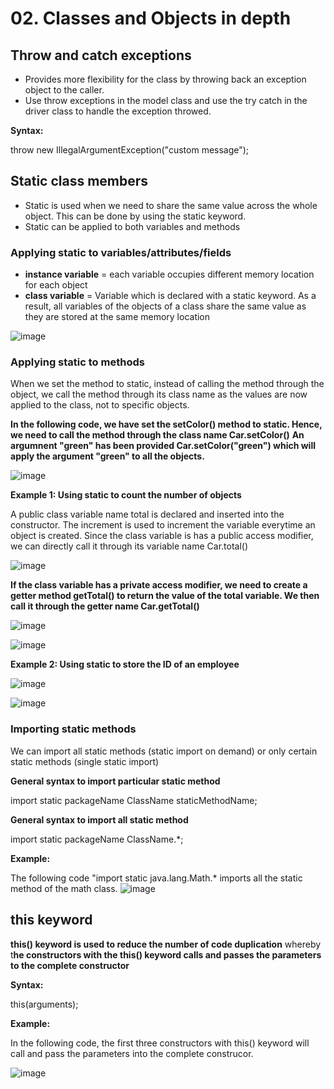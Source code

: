 # 02. Classes and Objects in depth

## Throw and catch exceptions
- Provides more flexibility for the class by throwing back an exception object to the caller.
- Use throw exceptions in the model class and use the try catch in the driver class to handle the exception throwed.

**Syntax:**

throw new IllegalArgumentException("custom message");

## Static class members
- Static is used when we need to share the same value across the whole object. This can be done by using the static keyword.
- Static can be applied to both variables and methods

### Applying static to variables/attributes/fields
- **instance variable** = each variable occupies different memory location for each object
- **class variable** = Variable which is declared with a static keyword. As a result, all variables of the objects of a class share the same value as they are stored at the same memory location

![image](https://github.com/Fong20/Learning-repository/assets/150316121/2a08930f-9e97-4d3c-8f56-b4b71c034a87)

### Applying static to methods
When we set the method to static, instead of calling the method through the object, we call the method through its class name as the values are now applied to the class, not to specific objects.

**In the following code, we have set the setColor() method to static. Hence, we need to call the method through the class name Car.setColor()** **An argumnent "green" has been provided Car.setColor("green") which will apply the argument "green" to all the objects.**

![image](https://github.com/Fong20/Learning-repository/assets/150316121/e87f14dd-52f6-4586-aebd-b89f8433be98)

**Example 1: Using static to count the number of objects**

A public class variable name total is declared and inserted into the constructor. The increment is used to increment the variable everytime an object is created. Since the class variable is has a public access modifier, we can directly call it through its variable name Car.total()

![image](https://github.com/Fong20/Learning-repository/assets/150316121/e5656bf0-d72a-4e6a-b682-18787ead08ea)

**If the class variable has a private access modifier, we need to create a getter method getTotal() to return the value of the total variable. We then call it through the getter name Car.getTotal()**

![image](https://github.com/Fong20/Learning-repository/assets/150316121/aa2e82b2-42c1-46da-91cd-0ca2eb5beb8c)

![image](https://github.com/Fong20/Learning-repository/assets/150316121/6f94410c-c581-4272-b718-6d2ce05773c6)


**Example 2: Using static to store the ID of an employee**

![image](https://github.com/Fong20/Learning-repository/assets/150316121/ce4782c7-32cd-412a-a77d-8d84f4a37fe3)

![image](https://github.com/Fong20/Learning-repository/assets/150316121/842f0523-7f89-4ba7-b95e-b74cfd0e1f95)


  ### Importing static methods
  We can import all static methods (static import on demand) or only certain static methods (single static import)

  **General syntax to import particular static method**
  
  import static packageName ClassName staticMethodName;

  **General syntax to import all static method**

  import static packageName ClassName.*;
  
  **Example:**
  
  The following code "import static java.lang.Math.* imports all the static method of the math class.
  ![image](https://github.com/Fong20/Learning-repository/assets/150316121/d44af793-d3da-454e-a233-d482dc465a22)

## this keyword
**this() keyword is used to reduce the number of code duplication** whereby t**he constructors with the this() keyword calls and passes the parameters to the complete constructor** 

**Syntax:**

this(arguments);

**Example:**

In the following code, the first three constructors with this() keyword will call and pass the parameters into the complete construcor.

![image](https://github.com/Fong20/Learning-repository/assets/150316121/4e8b221a-0636-4277-b607-1c875eb7d0ad)


